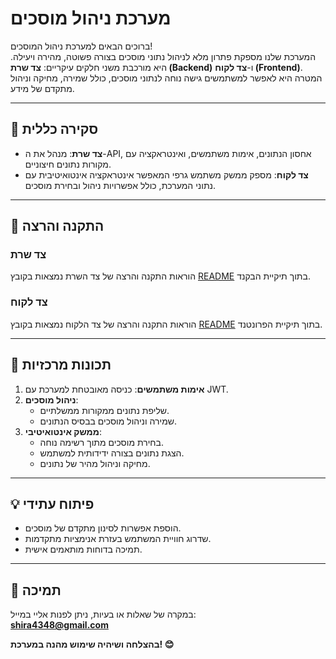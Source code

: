 # מערכת ניהול מוסכים

ברוכים הבאים למערכת ניהול המוסכים!  
המערכת שלנו מספקת פתרון מלא לניהול נתוני מוסכים בצורה פשוטה, מהירה ויעילה. היא מורכבת משני חלקים עיקריים: **צד שרת (Backend)** ו-**צד לקוח (Frontend)**.  
המטרה היא לאפשר למשתמשים גישה נוחה לנתוני מוסכים, כולל שמירה, מחיקה וניהול מתקדם של מידע.

---

## 🚀 סקירה כללית

- **צד שרת**: מנהל את ה-API, אחסון הנתונים, אימות משתמשים, ואינטראקציה עם מקורות נתונים חיצוניים.  
- **צד לקוח**: מספק ממשק משתמש גרפי המאפשר אינטראקציה אינטואיטיבית עם נתוני המערכת, כולל אפשרויות ניהול ובחירת מוסכים.

---

## 📂 התקנה והרצה

### צד שרת
הוראות התקנה והרצה של צד השרת נמצאות בקובץ [README](./garages_backend/README.md) בתוך תיקיית הבקנד.

### צד לקוח
הוראות התקנה והרצה של צד הלקוח נמצאות בקובץ [README](./garages_frontend/README.md) בתוך תיקיית הפרונטנד.

---

## 🌟 תכונות מרכזיות

1. **אימות משתמשים**: כניסה מאובטחת למערכת עם JWT.  
2. **ניהול מוסכים**:
   - שליפת נתונים ממקורות ממשלתיים.
   - שמירה וניהול מוסכים בבסיס הנתונים.
3. **ממשק אינטואיטיבי**:
   - בחירת מוסכים מתוך רשימה נוחה.
   - הצגת נתונים בצורה ידידותית למשתמש.
   - מחיקה וניהול מהיר של נתונים.

---

## 💡 פיתוח עתידי

- הוספת אפשרות לסינון מתקדם של מוסכים.
- שדרוג חוויית המשתמש בעזרת אנימציות מתקדמות.
- תמיכה בדוחות מותאמים אישית.

---

## 📧 תמיכה

במקרה של שאלות או בעיות, ניתן לפנות אליי במייל:  
**shira4348@gmail.com**

**בהצלחה ושיהיה שימוש מהנה במערכת! 😊**
